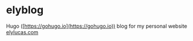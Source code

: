 # elyblog

Hugo ([https://gohugo.io](https://gohugo.io)) blog for my personal website [elylucas.com](https://www.elylucas.com)
